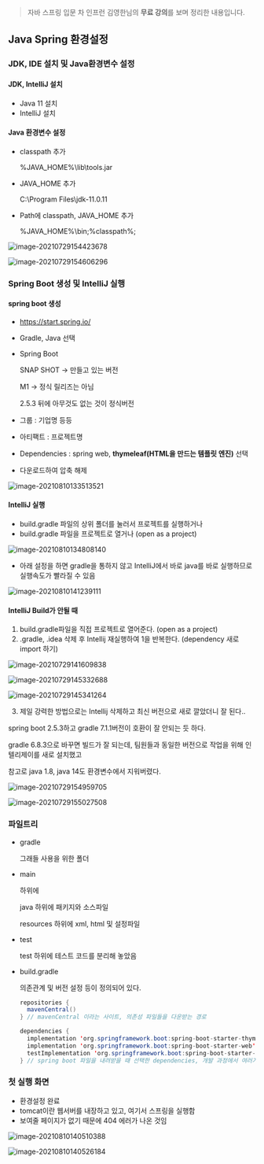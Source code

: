 >  자바 스프링 입문 차 인프런 김영한님의 **무료 강의**를 보며 정리한 내용입니다.



## Java Spring 환경설정



### JDK, IDE 설치 및 Java환경변수 설정

#### JDK, IntelliJ 설치

- Java 11 설치
- IntelliJ 설치



#### Java 환경변수 설정

- classpath 추가

  %JAVA_HOME%\lib\tools.jar

- JAVA_HOME 추가

  C:\Program Files\jdk-11.0.11

- Path에 classpath, JAVA_HOME 추가

  %JAVA_HOME%\bin;%classpath%;

![image-20210729154423678](md-images/image-20210729154423678.png)

![image-20210729154606296](md-images/image-20210729154606296.png)



### Spring Boot 생성 및 IntelliJ 실행

#### spring boot 생성

- https://start.spring.io/

- Gradle, Java 선택

- Spring Boot

  SNAP SHOT -> 만들고 있는 버전

  M1 -> 정식 릴리즈는 아님

  2.5.3 뒤에 아무것도 없는 것이 정식버전

- 그룹 : 기업명 등등

- 아티팩트 : 프로젝트명

- Dependencies : spring web, **thymeleaf(HTML을 만드는 템플릿 엔진)** 선택

- 다운로드하여 압축 해제

![image-20210810133513521](md-images/image-20210810133513521.png)



#### IntelliJ 실행

- build.gradle 파일의 상위 폴더를 눌러서 프로젝트를 실행하거나
- build.gradle 파일을 프로젝트로 열거나 (open as a project)

![image-20210810134808140](md-images/image-20210810134808140.png)



- 아래 설정을 하면 gradle을 통하지 않고 IntelliJ에서 바로 java를 바로 실행하므로 실행속도가 빨라질 수 있음

![image-20210810141239111](md-images/image-20210810141239111.png)



#### IntelliJ Build가 안될 때

1. build.gradle파일을 직접 프로젝트로 열어준다. (open as a project)
2. .gradle, .idea 삭제 후 Intellij 재실행하여 1을 반복한다. (dependency 새로 import 하기)

![image-20210729141609838](md-images/image-20210729141609838.png)



![image-20210729145332688](md-images/image-20210729145332688.png)



![image-20210729145341264](md-images/image-20210729145341264.png)

3. 제일 강력한 방법으로는 Intellij 삭제하고 최신 버전으로 새로 깔았더니 잘 된다..

spring boot 2.5.3하고 gradle 7.1.1버전이 호환이 잘 안되는 듯 하다.

gradle 6.8.3으로 바꾸면 빌드가 잘 되는데, 팀원들과 동일한 버전으로 작업을 위해 인텔리제이를 새로 설치했고

참고로 java 1.8, java 14도 환경변수에서 지워버렸다.

![image-20210729154959705](md-images/image-20210729154959705.png)

![image-20210729155027508](md-images/image-20210729155027508.png)



### 파일트리

- gradle

  그래들 사용을 위한 폴더

- main

  하위에 

  java 하위에 패키지와 소스파일

  resources 하위에 xml, html 및 설정파일

- test

  test 하위에 테스트 코드를 분리해 놓았음

- build.gradle

  의존관계 및 버전 설정 등이 정의되어 있다.

  ```java
  repositories {
  	mavenCentral()
  } // mavenCentral 이라는 사이트, 의존성 파일들을 다운받는 경로
  
  dependencies {
  	implementation 'org.springframework.boot:spring-boot-starter-thymeleaf'
  	implementation 'org.springframework.boot:spring-boot-starter-web'
  	testImplementation 'org.springframework.boot:spring-boot-starter-test'
  } // spring boot 파일을 내려받을 때 선택한 dependencies, 개발 과정에서 여러가지를 더 추가할 수 있다
  ```

  

### 첫 실행 화면

- 환경설정 완료
- tomcat이란 웹서버를 내장하고 있고, 여기서 스프링을 실행함
- 보여줄 페이지가 없기 때문에 404 에러가 나온 것임

![image-20210810140510388](md-images/image-20210810140510388.png)

![image-20210810140526184](md-images/image-20210810140526184.png)
